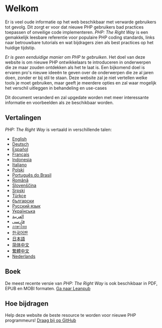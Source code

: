 # Welkom

Er is veel oude informatie op het web beschikbaar met verwarde gebruikers tot gevolg.
Dit zorgt er voor dat nieuwe PHP gebruikers bad practices toepassen of onveilige code implementeren.
_PHP: The Right Way_ is een gemakkelijk leesbare referentie voor populaire PHP coding standards,
links naar betrouwbare tutorials en wat bijdragers zien als best practices op het huidige tijdstip.

_Er is geen eenduidige manier om PHP te gebruiken_. Het doel van deze website is om nieuwe PHP ontwikkelaars
te introduceren in onderwerpen die ze maar zouden ontdekken als het te laat is. Een bijkomend doel is ervaren
pro's nieuwe ideeën te geven over de onderwerpen die ze al jaren doen, zonder er bij stil te staan.
Deze website zal je niet vertellen welke tools je moet gebruiken, maar geeft je meerdere opties en zal waar mogelijk 
het verschil uitleggen in behandeling en use-cases

Dit document veranderd en zal upgedate worden met meer interessante informatie en voorbeelden als 
ze beschikbaar worden.

## Vertalingen

_PHP: The Right Way_ is vertaald in verschillende talen:

* [English](http://www.phptherightway.com)
* [Deutsch](http://rwetzlmayr.github.io/php-the-right-way)
* [Español](http://phpdevenezuela.github.io/php-the-right-way)
* [Français](http://eilgin.github.io/php-the-right-way/)
* [Indonesia](http://id.phptherightway.com)
* [Italiano](http://it.phptherightway.com)
* [Polski](http://pl.phptherightway.com)
* [Português do Brasil](http://br.phptherightway.com)
* [Română](https://bgui.github.io/php-the-right-way/)
* [Slovenščina](http://sl.phptherightway.com)
* [Srpski](http://phpsrbija.github.io/php-the-right-way/)
* [Türkçe](http://hkulekci.github.io/php-the-right-way/)
* [български](http://bg.phptherightway.com)
* [Русский язык](http://getjump.github.io/ru-php-the-right-way)
* [Українська](http://iflista.github.com/php-the-right-way)
* [العربية](https://adaroobi.github.io/php-the-right-way/)
* [فارسى](http://novid.github.io/php-the-right-way/)
* [ภาษาไทย](https://apzentral.github.io/php-the-right-way/)
* [한국어판](http://modernpug.github.io/php-the-right-way)
* [日本語](http://ja.phptherightway.com)
* [简体中文](http://laravel-china.github.io/php-the-right-way/)
* [繁體中文](http://laravel-taiwan.github.io/php-the-right-way)
* [Nederlands](http://ndakotabe.github.io/php-the-right-way/)

## Boek

De meest recente versie van _PHP: The Right Way_ is ook beschikbaar in PDF, EPUB en MOBI formaten. [Ga naar Leanpub][1]

## Hoe bijdragen

Help deze website de beste resource te worden voor nieuwe PHP programmeurs! [Draag bij op GitHub][2]

[1]: https://leanpub.com/phptherightway
[2]: https://github.com/codeguy/php-the-right-way/tree/gh-pages
